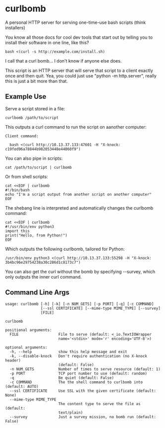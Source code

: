 # curlbomb 

A personal HTTP server for serving one-time-use bash scripts (think installers)

You know all those docs for cool dev tools that start out by telling
you to install their software in one line, like this?

    bash <(curl -s http://example.com/install.sh)

I call that a curl bomb... I don't know if anyone else does.

This script is an HTTP server that will serve that script to a client
exactly once and then quit. Yea, you could just use "python -m http.server", 
really this is just a bit more than that.

## Example Use

Serve a script stored in a file:

    curlbomb /path/to/script
	
This outputs a curl command to run the script on aanother computer:

    Client command:

      bash <(curl http://10.13.37.133:47601 -H "X-knock: c19fed96a78844b982053448e44060f9")

You can also pipe in scripts:

    cat /path/to/script | curlbomb
	
Or from shell scripts:

    cat <<EOF | curlbomb
    #!/bin/bash
    echo "I'm a script output from another script on another computer"
	EOF

The shebang line is interpreted and automatically changes the curlbomb command:

    cat <<EOF | curlbomb
	#!/usr/bin/env python3
	import this
	print("Hello, from Python!")
	EOF
	
Which outputs the following curlbomb, tailored for Python:

    /usr/bin/env python3 <(curl http://10.13.37.133:55298 -H "X-knock: 3b4bc96e29754238a30c286d1c8173c7")

You can also get the curl without the bomb by specifying --survey,
which only outputs the inner curl command.

## Command Line Args

    usage: curlbomb [-h] [-k] [-n NUM_GETS] [-p PORT] [-q] [-c COMMAND]
                    [--ssl CERTIFICATE] [--mime-type MIME_TYPE] [--survey]
                    [FILE]
    
    curlbomb
    
    positional arguments:
      FILE                  File to serve (default: <_io.TextIOWrapper
                            name='<stdin>' mode='r' encoding='UTF-8'>)
    
    optional arguments:
      -h, --help            show this help message and exit
      -k, --disable-knock   Don't require authentication (no X-knock header)
                            (default: False)
      -n NUM_GETS           Number of times to serve resource (default: 1)
      -p PORT               TCP port number to use (default: random)
      -q                    Be quiet (default: False)
      -c COMMAND            The the shell command to curlbomb into (default: AUTO)
      --ssl CERTIFICATE     Use SSL with the given certificate (default: None)
      --mime-type MIME_TYPE
                            The content type to serve the file as (default:
                            text/plain)
      --survey              Just a survey mission, no bomb run (default: False)
